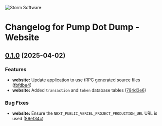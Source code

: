 ![Storm Software](https://public.storm-cdn.com/brand-banner.png)

# Changelog for Pump Dot Dump - Website

## [0.1.0](https://github.com/storm-software/pump-dot-dump/releases/tag/website%400.1.0) (2025-04-02)

### Features

- **website:** Update application to use tRPC generated source files
  ([fbfdbe4](https://github.com/storm-software/pump-dot-dump/commit/fbfdbe4))
- **website:** Added `transaction` and `token` database tables
  ([764d3e6](https://github.com/storm-software/pump-dot-dump/commit/764d3e6))

### Bug Fixes

- **website:** Ensure the `NEXT_PUBLIC_VERCEL_PROJECT_PRODUCTION_URL` URL is
  used
  ([89ef34c](https://github.com/storm-software/pump-dot-dump/commit/89ef34c))
